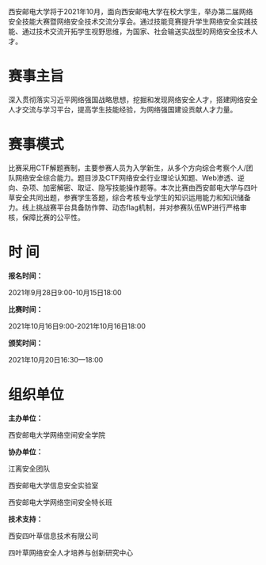

​		西安邮电大学将于2021年10月，面向西安邮电大学在校大学生，举办第二届网络安全技能大赛暨网络安全技术交流分享会。通过技能竞赛提升学生网络安全实践技能、通过技术交流开拓学生视野思维，为国家、社会输送实战型的网络安全技术人才。

# 赛事主旨

​		深入贯彻落实习近平网络强国战略思想，挖掘和发现网络安全人才，搭建网络安全人才交流与学习平台，提高学生技能经验，为网络强国建设贡献人才力量。

# 赛事模式

​		比赛采用CTF解题赛制，主要参赛人员为入学新生，从多个方向综合考察个人/团队网络安全综合能力。题目涉及CTF网络安全行业理论认知题、Web渗透、逆向、杂项、加密解密、取证、隐写技能操作题等。本次比赛由西安邮电大学与四叶草安全共同出题，参赛学生答题，综合考核专业学生的知识运用能力和知识储备力。线上挑战赛平台具备防作弊、动态flag机制，并对参赛队伍WP进行严格审核，保障比赛的公平性。

# 时  间

**报名时间：**

2021年9月28日9:00-10月15日18:00

**比赛时间：**

2021年10月16日9:00-2021年10月16日18:00

**颁奖时间：**

2021年10月20日16:30—18:00

# 组织单位

**主办单位：**

西安邮电大学网络空间安全学院

**协办单位：**

江离安全团队

西安邮电大学信息安全实验室

西安邮电大学网络空间安全特长班

**技术支持：**

西安四叶草信息技术有限公司

四叶草网络安全人才培养与创新研究中心